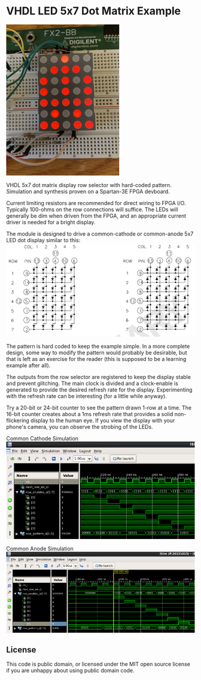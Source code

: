 # VHDL LED 5x7 Dot Matrix Example

![LED Invader](led5x7invader.png "LED Invader")

VHDL 5x7 dot matrix display row selector with hard-coded pattern.  Simulation and synthesis proven on a Spartan-3E FPGA devboard.

Current limiting resistors are recommended for direct wiring to FPGA I/O.  Typically 100-ohms on the row connections will suffice.  The LEDs will generally be dim when driven from the FPGA, and an appropriate current driver is needed for a bright display.

The module is designed to drive a common-cathode or common-anode 5x7 LED dot display similar to this:
![LED5x7 Schematic](led5x7schematic.png "LED5x7 Schematic")

The pattern is hard coded to keep the example simple.  In a more complete design, some way to modify the pattern would probably be desirable, but that is left as an exercise for the reader (this is supposed to be a learning example after all).

The outputs from the row selector are registered to keep the display stable and prevent glitching.  The main clock is divided and a clock-enable is generated to provide the desired refresh rate for the display.  Experimenting with the refresh rate can be interesting (for a little while anyway).

Try a 20-bit or 24-bit counter to see the pattern drawn 1-row at a time.  The 16-bit counter creates about a 1ms refresh rate that provides a solid non-flickering display to the human eye.  If you view the display with your phone's camera, you can observe the strobing of the LEDs.

Common Cathode Simulation
![Common Cathode Simulation](led5x7_common_cathode.png "Common Cathode Simulation")

Common Anode Simulation
![Common Anode Simulation](led5x7_common_anode.png "Common Anode Simulation")

## License
This code is public domain, or licensed under the MIT open source license if you are unhappy about using public domain code.
